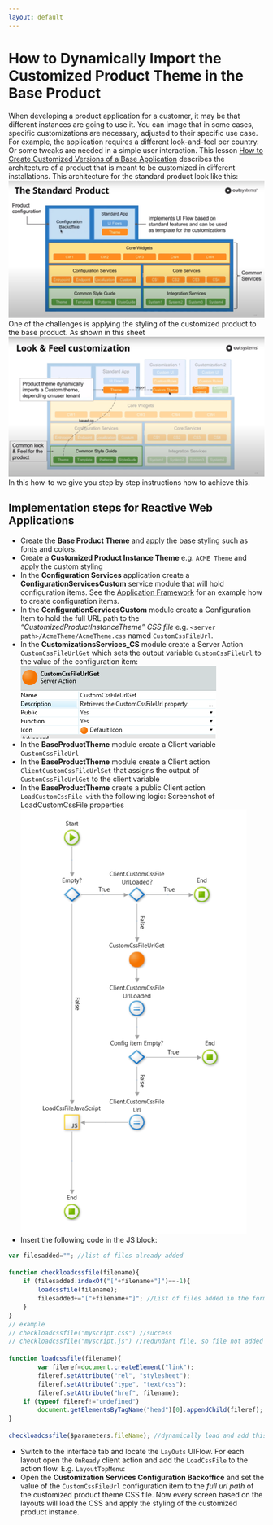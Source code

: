 ```yaml
---
layout: default
---
```

# How to Dynamically Import the Customized Product Theme in the Base Product
When developing a product application for a customer, it may be that different instances are going to use it. You can image that in some cases, specific customizations are necessary, adjusted to their specific use case. For example, the application requires a different look-and-feel per country. Or some tweaks are needed in a simple user interaction. This lesson [How to Create Customized Versions of a Base Application](https://success.outsystems.com/Documentation/Best_Practices/Architecture/How_to_Create_Customized_Versions_of_a_Base_Application) describes the architecture of a product that is meant to be customized in different installations.
This architecture for the standard product look like this:
![Standard Product Architecture](images/TheStandardProduct.png)
One of the challenges is applying the styling of the customized product to the base product. As shown in this sheet ![LookAndFeelCustomization](/images/LookAndFeelCustomization.png)
In this how-to we give you step by step instructions how to achieve this.
## Implementation steps for Reactive Web Applications
*	Create the **Base Product Theme** and apply the base styling such as fonts and colors.
*	Create a **Customized Product Instance Theme** e.g. `ACME Theme` and apply the custom styling
*	In the **Configuration Services** application create a **ConfigurationServicesCustom** service module that will hold configuration items. See the [Application Framework](https://www.outsystems.com/forge/component-overview/5944/application-framework) for an example how to create configuration items.
*	In the **ConfigurationServicesCustom** module create a Configuration Item to hold the full URL path to the _“CustomizedProductInstanceTheme” CSS file_ e.g.
`<server path>/AcmeTheme/AcmeTheme.css` named `CustomCssFileUrl`.
*	In the **CustomizationsServices_CS** module create a Server Action `CustomCssFileUrlGet` which sets the output variable `CustomCssFileUrl` to the value of the configuration item:
![Screenshot of CustomCssFileUrlGet](images/CustomCssFileUrlGet.png)
*	In the **BaseProductTheme** module create a Client variable `CustomCssFileUrl`
*	In the **BaseProductTheme** module create a Client action `ClientCustomCssFileUrlSet` that assigns the output of `CustomCssFileUrlGet` to the client variable   
*	In the **BaseProductTheme** create a public Client action `LoadCustomCssFile with` the following logic: Screenshot of LoadCustomCssFile properties
![Screenshot of LoadCustomCssFile action](images/LoadCustomCssFile.png)
* Insert the following code in the JS block:

``` javascript
var filesadded=""; //list of files already added

function checkloadcssfile(filename){
    if (filesadded.indexOf("["+filename+"]")==-1){
        loadcssfile(filename);
        filesadded+="["+filename+"]"; //List of files added in the form "[filename1],[filename2],etc"
    }
}
// example
// checkloadcssfile("myscript.css") //success
// checkloadcssfile("myscript.js") //redundant file, so file not added

function loadcssfile(filename){
        var fileref=document.createElement("link");
        fileref.setAttribute("rel", "stylesheet");
        fileref.setAttribute("type", "text/css");
        fileref.setAttribute("href", filename);
    if (typeof fileref!="undefined")
        document.getElementsByTagName("head")[0].appendChild(fileref);
}

checkloadcssfile($parameters.fileName); //dynamically load and add this .css file
```

*	Switch to the interface tab and locate the `LayOuts` UIFlow. For each layout open the `OnReady` client action and add the `LoadCssFile` to the action flow. E.g. `LayoutTopMenu`:  
*	Open the **Customization Services Configuration Backoffice** and set the value of the `CustomCssFileUrl` configuration item to the *full url path* of the customized product theme CSS file. Now every screen based on the layouts will load the CSS and apply the styling of the customized product instance.
